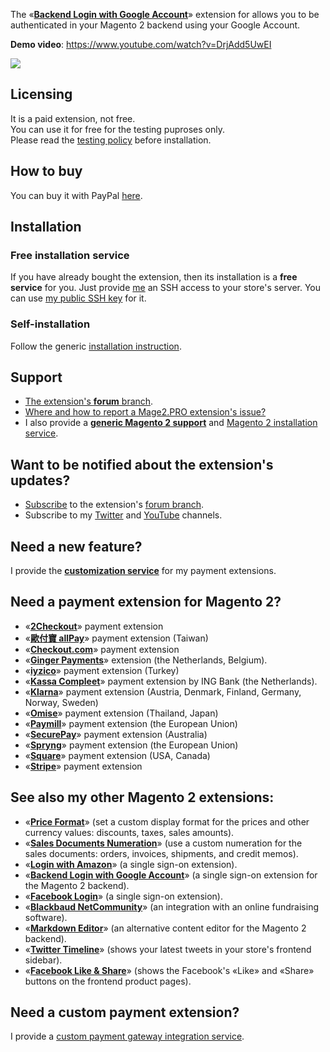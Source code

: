 The «**[Backend Login with Google Account](https://mage2.pro/c/extensions/google-backend-login)**» extension for allows you to be authenticated in your Magento 2 backend using your Google Account.

**Demo video**: https://www.youtube.com/watch?v=DrjAdd5UwEI

![](https://mage2.pro/uploads/default/original/1X/00fd10a57da2c072fbf5f037824f6ece35476368.png)

## Licensing
It is a paid extension, not free.  
You can use it for free for the testing puproses only.  
Please read the [testing policy](https://mage2.pro/t/topic/2590) before installation.

## How to buy
You can buy it with PayPal [here](https://mage2.pro/t/46).  

## Installation
### Free installation service
If you have already bought the extension, then its installation is a **free service** for you. Just provide [me](https://mage2.pro/users/dmitry_fedyuk) an SSH access to your store's server. You can use [my public SSH key](https://mage2.pro/t/2092) for it.

### Self-installation 
Follow the generic [installation instruction](https://mage2.pro/t/263). 

## Support
- [The extension's **forum** branch](https://mage2.pro/c/extensions/google-backend-login).
- [Where and how to report a Mage2.PRO extension's issue?](https://mage2.pro/t/2034)
- I also provide a **[generic Magento 2 support](https://mage2.pro/t/topic/755)** and [Magento 2 installation service](https://mage2.pro/t/748).

## Want to be notified about the extension's updates?
- [Subscribe](https://mage2.pro/t/2540) to the extension's [forum branch](https://mage2.pro/c/extensions/google-backend-login).
- Subscribe to my [Twitter](https://twitter.com/mage2_pro) and [YouTube](https://www.youtube.com/channel/UCvlDAZuj01_b92pzRi69LeQ) channels.

## Need a new feature?
I provide the [**customization service**](https://mage2.pro/t/2020) for my payment extensions.

## Need a payment extension for Magento 2?

- «[**2Checkout**](https://mage2.pro/c/extensions/2checkout)» payment extension
- «[**歐付寶 allPay**](https://mage2.pro/c/extensions/allpay)» payment extension (Taiwan)
- «[**Checkout.com**](https://mage2.pro/c/extensions/checkout-com)» payment extension
- «[**Ginger Payments**](https://mage2.pro/c/extensions/ginger-payments)» extension (the Netherlands, Belgium).
- «[**iyzico**](https://mage2.pro/c/extensions/iyzico)» payment extension (Turkey)
- «[**Kassa Compleet**](https://mage2.pro/c/extensions/kassa-compleet)» payment extension by ING Bank (the Netherlands).
- «[**Klarna**](https://mage2.pro/c/extensions/klarna)» payment extension (Austria, Denmark, Finland, Germany, Norway, Sweden)
- «[**Omise**](https://mage2.pro/c/extensions/omise)» payment extension (Thailand, Japan)
- «[**Paymill**](https://mage2.pro/c/extensions/paymill)» payment extension (the European Union)
- «[**SecurePay**](https://mage2.pro/c/extensions/securepay)» payment extension (Australia)
- «[**Spryng**](https://mage2.pro/c/extensions/spryng)» payment extension (the European Union)
- «[**Square**](https://mage2.pro/c/extensions/square)» payment extension (USA, Canada)
- «[**Stripe**](https://mage2.pro/c/extensions/stripe)» payment extension

## See also my other Magento 2 extensions:

- «[**Price Format**](https://mage2.pro/c/extensions/price-format)» (set a custom display format for the prices and other currency values: discounts, taxes, sales amounts).
- «[**Sales Documents Numeration**](https://mage2.pro/c/extensions/sales-documents-numeration)» (use a custom numeration for the sales documents: orders, invoices, shipments, and credit memos).
- «[**Login with Amazon**](https://mage2.pro/c/extensions/amazon-login)» (a single sign-on extension). 
- «[**Backend Login with Google Account**](https://mage2.pro/c/extensions/google-backend-login)» (a single sign-on extension for the Magento 2 backend). 
- «[**Facebook Login**](https://mage2.pro/c/extensions/facebook-login)» (a single sign-on extension).
- «[**Blackbaud NetCommunity**](https://mage2.pro/c/extensions/blackbaud-netcommunity)» (an  integration with an online fundraising software).  
- «[**Markdown Editor**](https://mage2.pro/c/extensions/markdown)» (an alternative content editor for the Magento 2 backend).
- «[**Twitter Timeline**](https://mage2.pro/c/extensions/twitter-timeline)» (shows your latest tweets in your store's frontend sidebar).
- «[**Facebook Like & Share**](https://mage2.pro/c/extensions/facebook-like)» (shows the Facebook's «Like» and «Share» buttons on the frontend product pages).

## Need a custom payment extension?
I provide a [custom payment gateway integration service](https://mage2.pro/t/917).

